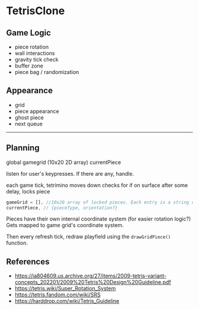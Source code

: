 # TetrisClone

## Game Logic

* piece rotation
* wall interactions
* gravity tick check
* buffer zone
* piece bag / randomization

## Appearance

* grid
* piece appearance
* ghost piece
* next queue

------

## Planning
global gamegrid (10x20 2D array)
currentPiece

listen for user's keypresses. If there are any, handle.

each game tick, tetrimino moves down
checks for if on surface
after some delay, locks piece

```javascript
gameGrid = [], //10x20 array of locked pieces. Each entry is a string or null
currentPiece, // {pieceType, orientation?}
```

Pieces have their own internal coordinate system (for easier rotation logic?)
Gets mapped to game grid's coordinate system.

Then every refresh tick, redraw playfield using the `drawGridPiece()` function.


## References

* https://ia804609.us.archive.org/27/items/2009-tetris-variant-concepts_202201/2009%20Tetris%20Design%20Guideline.pdf
* https://tetris.wiki/Super_Rotation_System
* https://tetris.fandom.com/wiki/SRS
* https://harddrop.com/wiki/Tetris_Guideline